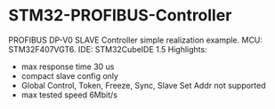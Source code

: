 # STM32-PROFIBUS-Controller
PROFIBUS DP-V0 SLAVE Controller simple realization example.
MCU: STM32F407VGT6. IDE: STM32CubeIDE 1.5
Highlights: 
  - max response time 30 us
  - compact slave config only
  - Global Control, Token, Freeze, Sync, Slave Set Addr not supported
  - max tested speed 6Mbit/s
